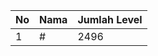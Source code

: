 | No | Nama            | Jumlah Level |
|----|-----------------|--------------|
| 1  | #    |    2496        |
